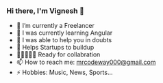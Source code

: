 ### Hi there, I'm Vignesh 👋
<!-- **MrSaiCodes/MrSaiCodes** is a ✨ _special_ ✨ repository because its `README.md` (this file) appears on your GitHub profile. -->
- 🔭 I’m currently a Freelancer
- 🌱 I was currently learning Angular
- 🤝 I was able to help you in doubts
- 🏢 Helps Startups to buildup
- 👩🏻‍🤝‍👨🏻 Ready for collabration
- 📫 How to reach me: mrcodeway000@gmail.com
- ⚡ Hobbies: Music, News, Sports...
